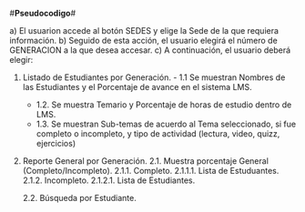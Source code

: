 
#**Pseudocodigo**#

a) El usuarion accede al botón SEDES y elige la Sede de la que requiera información.
b) Seguido de esta acción, el usuario elegirá el número de GENERACION a la que desea accesar.
c) A continuación, el usuario deberá elegir:
  1. Listado de Estudiantes por Generación.
    - 1.1 Se muestran Nombres de las Estudiantes y el Porcentaje de avance en el sistema LMS.
      - 1.2. Se muestra Temario y Porcentaje de horas de estudio dentro de LMS.
       - 1.3. Se muestran Sub-temas de acuerdo al Tema seleccionado, si fue completo o incompleto, y tipo de actividad (lectura, video, quizz, ejercicios)

  2. Reporte General por Generación.
    2.1. Muestra porcentaje General (Completo/Incompleto).
       2.1.1. Completo.
          2.1.1.1. Lista de Estuduantes.
       2.1.2. Incompleto.
         2.1.2.1. Lista de Estudiantes.
         
     2.2. Búsqueda por Estudiante.    
